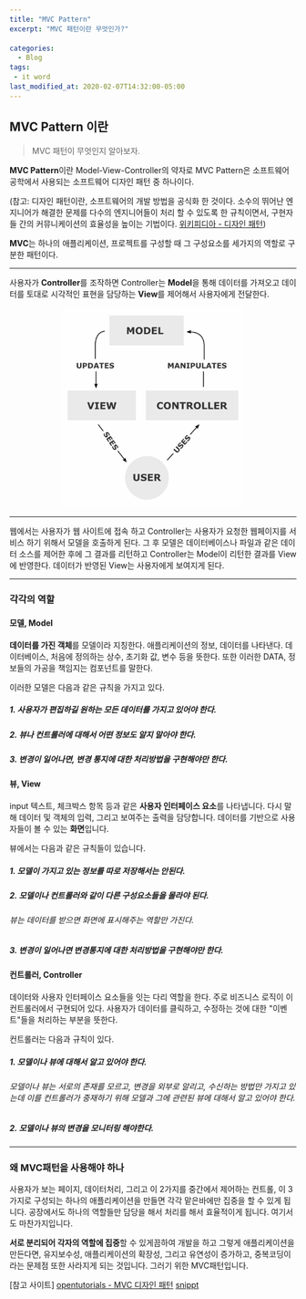 ```yaml
---
title: "MVC Pattern" 
excerpt: "MVC 패턴이란 무엇인가?"

categories:
  - Blog
tags:
 - it word
last_modified_at: 2020-02-07T14:32:00-05:00
---
```


MVC Pattern 이란
----------------

> MVC 패턴이 무엇인지 알아보자.

**MVC Pattern**이란 Model-View-Controller의 약자로 MVC Pattern은 소프트웨어 공학에서 사용되는 소프트웨어 디자인 패턴 중 하나이다.

(참고: 디자인 패턴이란, 소프트웨어의 개발 방법을 공식화 한 것이다. 소수의 뛰어난 엔지니어가 해결한 문제를 다수의 엔지니어들이 처리 할 수 있도록 한 규칙이면서, 구현자들 간의 커뮤니케이션의 효율성을 높이는 기법이다. [위키피디아 - 디자인 패턴](https://ko.wikipedia.org/wiki/%EB%94%94%EC%9E%90%EC%9D%B8_%ED%8C%A8%ED%84%B4)\)

**MVC**는 하나의 애플리케이션, 프로젝트를 구성할 때 그 구성요소를 세가지의 역할로 구분한 패턴이다.

---

사용자가 **Controller**를 조작하면 Controller는 **Model**을 통해 데이터를 가져오고 데이터를 토대로 시각적인 표현을 담당하는 **View**를 제어해서 사용자에게 전달한다.

<center><img src="/assets/images/mvc.png" onclick="location='https://opentutorials.org/course/697/3828'"></center>

---

웹에서는 사용자가 웹 사이트에 접속 하고 Controller는 사용자가 요청한 웹페이지를 서비스 하기 위해서 모델을 호출하게 된다. 그 후 모델은 데이터베이스나 파일과 같은 데이터 소스를 제어한 후에 그 결과를 리턴하고 Controller는 Model이 리턴한 결과를 View에 반영한다. 데이터가 반영된 View는 사용자에게 보여지게 된다.

---

### 각각의 역할  

#### 모델, Model

**데이터를 가진 객체**를 모델이라 지칭한다. 애플리케이션의 정보, 데이터를 나타낸다. 데이터베이스, 처음에 정의하는 상수, 초기화 값, 변수 등을 뜻한다. 또한 이러한 DATA, 정보들의 가공을 책임지는 컴포넌트를 말한다.

이러한 모델은 다음과 같은 규칙을 가지고 있다.

##### 1. 사용자가 편집하길 원하는 모든 데이터를 가지고 있어야 한다.  

##### 2. 뷰나 컨트롤러에 대해서 어떤 정보도 알지 말아야 한다.  
  
##### 3. 변경이 일어나면, 변경 통지에 대한 처리방법을 구현해야만 한다.  


#### 뷰, View

input 텍스트, 체크박스 항목 등과 같은 **사용자 인터페이스 요소**를 나타냅니다. 다시 말해 데이터 및 객체의 입력, 그리고 보여주는 출력을 담당합니다. 데이터를 기반으로 사용자들이 볼 수 있는 **화면**입니다.

뷰에서는 다음과 같은 규칙들이 있습니다.

##### 1. 모델이 가지고 있는 정보를 따로 저장해서는 안된다.  

##### 2. 모델이나 컨트롤러와 같이 다른 구성요소들을 몰라야 된다.  

  ###### 뷰는 데이터를 받으면 화면에 표시해주는 역할만 가진다.  

##### 3. 변경이 일어나면 변경통지에 대한 처리방법을 구현해야만 한다.    


#### 컨트롤러, Controller

데이터와 사용자 인터페이스 요소들을 잇는 다리 역할을 한다. 주로 비즈니스 로직이 이 컨트롤러에서 구현되어 있다. 사용자가 데이터를 클릭하고, 수정하는 것에 대한 "이벤트"들을 처리하는 부분을 뜻한다.

컨트롤러는 다음과 규칙이 있다.

##### 1. 모델이나 뷰에 대해서 알고 있어야 한다.  

  ###### 모델이나 뷰는 서로의 존재를 모르고, 변경을 외부로 알리고, 수신하는 방법만 가지고 있는데 이를 컨트롤러가 중재하기 위해 모델과 그에 관련된 뷰에 대해서 알고 있어야 한다.  

##### 2. 모델이나 뷰의 변경을 모니터링 해야한다.  

---

### 왜 MVC패턴을 사용해야 하나

사용자가 보는 페이지, 데이터처리, 그리고 이 2가지를 중간에서 제어하는 컨트롤, 이 3가지로 구성되는 하나의 애플리케이션을 만들면 각각 맡은바에만 집중을 할 수 있게 됩니다. 공장에서도 하나의 역할들만 담당을 해서 처리를 해서 효율적이게 됩니다. 여기서도 마찬가지입니다.

**서로 분리되어 각자의 역할에 집중**할 수 있게끔하여 개발을 하고 그렇게 애플리케이션을 만든다면, 유지보수성, 애플리케이션의 확장성, 그리고 유연성이 증가하고, 중복코딩이라는 문제점 또한 사라지게 되는 것입니다. 그러기 위한 MVC패턴입니다.

[참고 사이트]
[opentutorials - MVC 디자인 패턴](https://opentutorials.org/course/697/3828)
[snippt](https://bsnippet.tistory.com/13)
